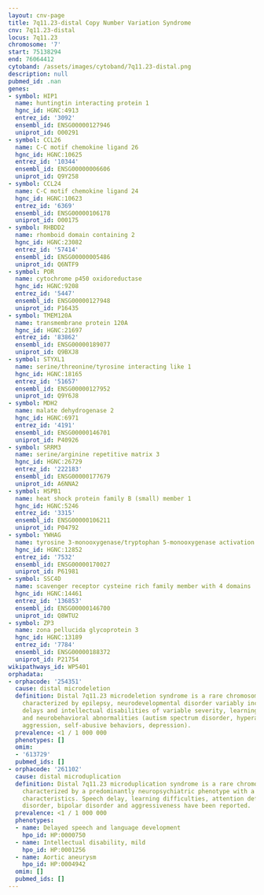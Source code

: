 ```yaml
---
layout: cnv-page
title: 7q11.23-distal Copy Number Variation Syndrome
cnv: 7q11.23-distal
locus: 7q11.23
chromosome: '7'
start: 75138294
end: 76064412
cytoband: /assets/images/cytoband/7q11.23-distal.png
description: null
pubmed_id: .nan
genes:
- symbol: HIP1
  name: huntingtin interacting protein 1
  hgnc_id: HGNC:4913
  entrez_id: '3092'
  ensembl_id: ENSG00000127946
  uniprot_id: O00291
- symbol: CCL26
  name: C-C motif chemokine ligand 26
  hgnc_id: HGNC:10625
  entrez_id: '10344'
  ensembl_id: ENSG00000006606
  uniprot_id: Q9Y258
- symbol: CCL24
  name: C-C motif chemokine ligand 24
  hgnc_id: HGNC:10623
  entrez_id: '6369'
  ensembl_id: ENSG00000106178
  uniprot_id: O00175
- symbol: RHBDD2
  name: rhomboid domain containing 2
  hgnc_id: HGNC:23082
  entrez_id: '57414'
  ensembl_id: ENSG00000005486
  uniprot_id: Q6NTF9
- symbol: POR
  name: cytochrome p450 oxidoreductase
  hgnc_id: HGNC:9208
  entrez_id: '5447'
  ensembl_id: ENSG00000127948
  uniprot_id: P16435
- symbol: TMEM120A
  name: transmembrane protein 120A
  hgnc_id: HGNC:21697
  entrez_id: '83862'
  ensembl_id: ENSG00000189077
  uniprot_id: Q9BXJ8
- symbol: STYXL1
  name: serine/threonine/tyrosine interacting like 1
  hgnc_id: HGNC:18165
  entrez_id: '51657'
  ensembl_id: ENSG00000127952
  uniprot_id: Q9Y6J8
- symbol: MDH2
  name: malate dehydrogenase 2
  hgnc_id: HGNC:6971
  entrez_id: '4191'
  ensembl_id: ENSG00000146701
  uniprot_id: P40926
- symbol: SRRM3
  name: serine/arginine repetitive matrix 3
  hgnc_id: HGNC:26729
  entrez_id: '222183'
  ensembl_id: ENSG00000177679
  uniprot_id: A6NNA2
- symbol: HSPB1
  name: heat shock protein family B (small) member 1
  hgnc_id: HGNC:5246
  entrez_id: '3315'
  ensembl_id: ENSG00000106211
  uniprot_id: P04792
- symbol: YWHAG
  name: tyrosine 3-monooxygenase/tryptophan 5-monooxygenase activation protein gamma
  hgnc_id: HGNC:12852
  entrez_id: '7532'
  ensembl_id: ENSG00000170027
  uniprot_id: P61981
- symbol: SSC4D
  name: scavenger receptor cysteine rich family member with 4 domains
  hgnc_id: HGNC:14461
  entrez_id: '136853'
  ensembl_id: ENSG00000146700
  uniprot_id: Q8WTU2
- symbol: ZP3
  name: zona pellucida glycoprotein 3
  hgnc_id: HGNC:13189
  entrez_id: '7784'
  ensembl_id: ENSG00000188372
  uniprot_id: P21754
wikipathways_id: WP5401
orphadata:
- orphacode: '254351'
  cause: distal microdeletion
  definition: Distal 7q11.23 microdeletion syndrome is a rare chromosomal anomaly
    characterized by epilepsy, neurodevelopmental disorder variably including developmental
    delays and intellectual disabilities of variable severity, learning disability
    and neurobehavioral abnormalities (autism spectrum disorder, hyperactivity, impulsivity,
    aggression, self-abusive behaviors, depression).
  prevalence: <1 / 1 000 000
  phenotypes: []
  omim:
  - '613729'
  pubmed_ids: []
- orphacode: '261102'
  cause: distal microduplication
  definition: Distal 7q11.23 microduplication syndrome is a rare chromosomal anomaly
    characterized by a predominantly neuropsychiatric phenotype with a few dysmorphic
    characteristics. Speech delay, learning difficulties, attention deficit hyperactivity
    disorder, bipolar disorder and aggressiveness have been reported.
  prevalence: <1 / 1 000 000
  phenotypes:
  - name: Delayed speech and language development
    hpo_id: HP:0000750
  - name: Intellectual disability, mild
    hpo_id: HP:0001256
  - name: Aortic aneurysm
    hpo_id: HP:0004942
  omim: []
  pubmed_ids: []
---
```

